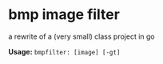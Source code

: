 # bmp image filter
a rewrite of a (very small) class project in go  

**Usage:** `bmpfilter: [image] [-gt]`